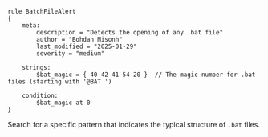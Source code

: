 ```
rule BatchFileAlert
{
    meta:
        description = "Detects the opening of any .bat file"
        author = "Bohdan Misonh"
        last_modified = "2025-01-29"
        severity = "medium"

    strings:
        $bat_magic = { 40 42 41 54 20 }  // The magic number for .bat files (starting with '@BAT ')
        
    condition:
        $bat_magic at 0
}
```

Search for a specific pattern that indicates the typical structure of `.bat` files.
